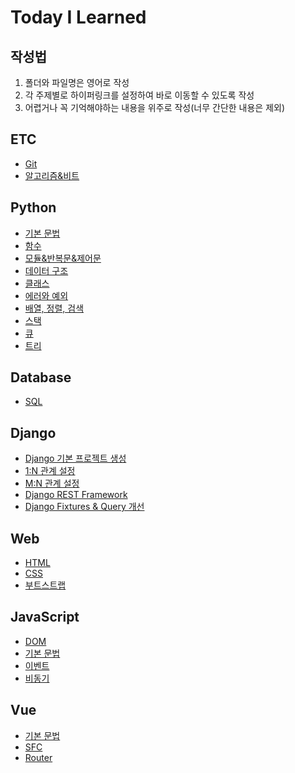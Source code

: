# Today I Learned

## 작성법
1. 폴더와 파일명은 영어로 작성
2. 각 주제별로 하이퍼링크를 설정하여 바로 이동할 수 있도록 작성
3. 어렵거나 꼭 기억해야하는 내용을 위주로 작성(너무 간단한 내용은 제외)

## ETC
- [Git](ETC/Git.md)
- [알고리즘&비트](ETC/Algorithm&Bit.md)

## Python
- [기본 문법](Python/Grammar.md)
- [함수](Python/Function.md)
- [모듈&반복문&제어문](Python/Module&Iteration&Control.md)
- [데이터 구조](Python/Structure_of_data.md)
- [클래스](Python/Class.md)
- [에러와 예외](Python/Error&Exception.md)
- [배열, 정렬, 검색](Python/Array.md)
- [스택](Python/Stack.md)
- [큐](Python/Queue.md)
- [트리](Python/Tree.md)

## Database
- [SQL](Database/SQL.md)

## Django
- [Django 기본 프로젝트 생성](Django/Django.md)
- [1:N 관계 설정](Django/1toN_Relationship.md)
- [M:N 관계 설정](Django/MtoN_Relationship.md)
- [Django REST Framework](Django/DRF.md)
- [Django Fixtures & Query 개선](Django/Fixtures&Better_Query.md)

## Web
- [HTML](Web/HTML.md)
- [CSS](Web/CSS.md)
- [부트스트랩](Web/Bootstrap&Sementic%20Web.md)

## JavaScript
- [DOM](Web/JavaScript/DOM.md)
- [기본 문법](Web/JavaScript/Basic_syntax.md)
- [이벤트](Web/JavaScript/Event.md)
- [비동기](Web/JavaScript/Asynchronous.md)

## Vue
- [기본 문법](Vue/Basic_syntax.md)
- [SFC](Vue/SFC.md)
- [Router](Vue/Router.md)